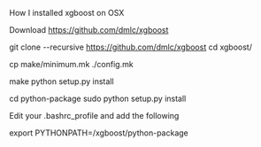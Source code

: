 How I installed xgboost on OSX

Download
https://github.com/dmlc/xgboost


git clone --recursive https://github.com/dmlc/xgboost
cd xgboost/

cp make/minimum.mk ./config.mk

make
python setup.py install

cd python-package
sudo python setup.py install


Edit your .bashrc_profile and add the following


export PYTHONPATH=/xgboost/python-package
